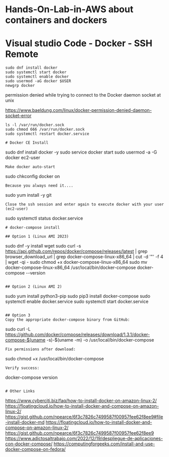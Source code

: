 # Hands-On-Lab-in-AWS about containers and dockers

# Visual studio Code - Docker - SSH Remote

```
sudo dnf install docker
sudo systemctl start docker
sudo systemctl enable docker
sudo usermod -aG docker $USER
newgrp docker
```

permission denied while trying to connect to the Docker daemon socket at unix

https://www.baeldung.com/linux/docker-permission-denied-daemon-socket-error
```
ls -l /var/run/docker.sock
sudo chmod 666 /var/run/docker.sock
sudo systemctl restart docker.service

# Docker CE Install
```
sudo dnf install docker -y
sudo service docker start
sudo usermod -a -G docker ec2-user
```
Make docker auto-start
```
sudo chkconfig docker on
```
Because you always need it....
```
sudo yum install -y git
```
Close the ssh session and enter again to execute docker with your user (ec2-user)
```
sudo systemctl status docker.service
```
# docker-compose install

## Option 1 (Linux AMI 2023)
```
sudo dnf -y install wget
sudo curl -s https://api.github.com/repos/docker/compose/releases/latest | grep browser_download_url | grep docker-compose-linux-x86_64 | cut -d '"' -f 4 | wget -qi -
sudo chmod +x docker-compose-linux-x86_64
sudo mv docker-compose-linux-x86_64 /usr/local/bin/docker-compose
docker-compose --version
```

## Option 2 (Linux AMI 2)
```
sudo yum install python3-pip
sudo pip3 install docker-compose
sudo systemctl enable docker.service
sudo systemctl start docker.service
```

## Option 3
Copy the appropriate docker-compose binary from GitHub:
```
sudo curl -L https://github.com/docker/compose/releases/download/1.3.1/docker-compose-$(uname -s)-$(uname -m) -o /usr/local/bin/docker-compose
```
Fix permissions after download:
```
sudo chmod +x /usr/local/bin/docker-compose
```
Verify success:
```
docker-compose version
```

# Other Links
```
https://www.cyberciti.biz/faq/how-to-install-docker-on-amazon-linux-2/
https://floatingcloud.io/how-to-install-docker-and-compose-on-amazon-linux-2/
https://gist.github.com/npearce/6f3c7826c7499587f00957fee62f8ee9#file-install-docker-md
https://floatingcloud.io/how-to-install-docker-and-compose-on-amazon-linux-2/
https://gist.github.com/npearce/6f3c7826c7499587f00957fee62f8ee9
https://www.adictosaltrabajo.com/2022/12/19/despliegue-de-aplicaciones-con-docker-compose/
https://computingforgeeks.com/install-and-use-docker-compose-on-fedora/
```

